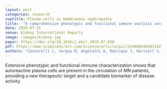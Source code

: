```yaml
---
layout: post
categories: research
suptitle: Plasma cells in membranous nephropathy 
title:  "A comprehensive phenotypic and functional immune analysis unravels circulating anti-PLA2R antibody secreting cells in membranous nephropathy patients"
date: 2020-07-31
venue: Kidney International Reports
image: /images/kidney.jpg
paper: https://doi.org/10.1016/j.ekir.2020.07.028
pdf: https://www.sciencedirect.com/science/article/pii/S2468024920314273/pdfft
authors: "Cantarelli C, Jarque M, Angeletti A, Manrique J, Hartzell S, <u>O’Donnell T</u>, Merritt E, Laserson U, Perin L, Donadei C, Anderson L, Fischman C, Chan E, Draibe J, Fulladosa X, Torras J, Riella LV, La Manna G, Fiaccadori E, Maggiore U, Bestard O, Cravedi P."
---
```

Extensive phenotypic and functional immune characterization shows that
autoreactive plasma cells are present in the circulation of MN patients,
providing a new therapeutic target and a candidate biomarker of disease activity.

